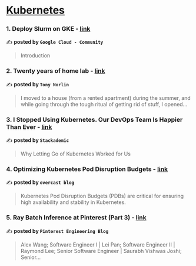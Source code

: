
<h1><a href=https://medium.com/tag/kubernetes/recommended target="_blank" rel="noopener noreferrer">Kubernetes</a></h1>
<h3>1. Deploy Slurm on GKE - <a href="https://medium.com/google-cloud/deploy-slurm-on-gke-49485fe8c7f8" target="_blank" rel="noopener noreferrer">link</a></h3>

✍️ **posted by `Google Cloud - Community`**

<blockquote>Introduction</blockquote>

<h3>2. Twenty years of home lab - <a href="https://medium.com/@norlin.t/twenty-years-of-home-lab-b62cd838b511" target="_blank" rel="noopener noreferrer">link</a></h3>

✍️ **posted by `Tony Norlin`**

<blockquote>I moved to a house (from a rented apartment) during the summer, and while going through the tough ritual of getting rid of stuff, I opened…</blockquote>

<h3>3. I Stopped Using Kubernetes. Our DevOps Team Is Happier Than Ever - <a href="https://medium.com/stackademic/i-stopped-using-kubernetes-our-devops-team-is-happier-than-ever-a5519f916ec0" target="_blank" rel="noopener noreferrer">link</a></h3>

✍️ **posted by `Stackademic`**

<blockquote>Why Letting Go of Kubernetes Worked for Us</blockquote>

<h3>4. Optimizing Kubernetes Pod Disruption Budgets - <a href="https://medium.com/overcast-blog/optimizing-kubernetes-pod-disruption-budgets-d3eedbee615d" target="_blank" rel="noopener noreferrer">link</a></h3>

✍️ **posted by `overcast blog`**

<blockquote>Kubernetes Pod Disruption Budgets (PDBs) are critical for ensuring high availability and stability in Kubernetes.</blockquote>

<h3>5. Ray Batch Inference at Pinterest (Part 3) - <a href="https://medium.com/pinterest-engineering/ray-batch-inference-at-pinterest-part-3-4faeb652e385" target="_blank" rel="noopener noreferrer">link</a></h3>

✍️ **posted by `Pinterest Engineering Blog`**

<blockquote>Alex Wang; Software Engineer I | Lei Pan; Software Engineer II | Raymond Lee; Senior Software Engineer | Saurabh Vishwas Joshi; Senior…</blockquote>

